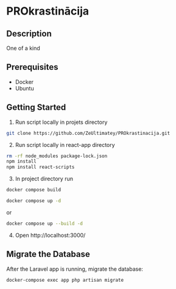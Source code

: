 # PROkrastinācija
## Description
One of a kind
## Prerequisites
- Docker
- Ubuntu
## Getting Started
1) Run script locally in projets directory
```sh
git clone https://github.com/ZeUltimatey/PROkrastinacija.git
```
2) Run script locally in react-app directory
```sh
rm -rf node_modules package-lock.json
npm install
npm install react-scripts
``` 
3) In project directory run
```sh
docker compose build
```
```sh
docker compose up -d
```
or
```sh
docker compose up --build -d
```
4) Open http://localhost:3000/
## Migrate the Database
After the Laravel app is running, migrate the database:
```sh
docker-compose exec app php artisan migrate
```
